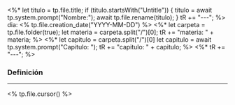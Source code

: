 <%* 
	let titulo = tp.file.title;
	if (titulo.startsWith("Untitle")) {
		titulo = await tp.system.prompt("Nombre:");
		await tp.file.rename(titulo);
	}
	tR += "---";
%>
dia: <% tp.file.creation_date("YYYY-MM-DD") %>
<%*
	let carpeta = tp.file.folder(true);
	let materia = carpeta.split("/")[0];
	tR += "materia: " + materia;
%>
<%* 
	let capitulo = carpeta.split("/")[0]
	let capitulo = await tp.system.prompt("Capitulo: ");
	tR += "capitulo: " + capitulo;
%>
<%* tR += "---"; %>
### Definición
---
<% tp.file.cursor() %>